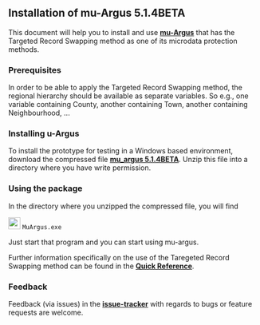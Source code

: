 ## Installation of mu-Argus 5.1.4BETA

This document will help you to install and use [**mu-Argus**](https://github.com/sdcTools/muargus) that has the Targeted Record Swapping method as one of its microdata protection methods.

### Prerequisites
In order to be able to apply the Targeted Record Swapping method, the regional hierarchy should be available as separate variables. So e.g., one variable containing County, another containing Town, another containing Neighbourhood, ...

### Installing u-Argus
To install the prototype for testing in a Windows based environment, download the compressed file [**mu_argus 5.1.4BETA**](https://github.com/sdcTools/muargus/releases/download/5.1.4BETA/MuArgus5.1.4BETA.zip). Unzip this file into a directory where you have write permission. 

### Using the package
In the directory where you unzipped the compressed file, you will find 

<img src="https://github.com/sdcTools/muargus/blob/master/src/muargus/resources/icons/mu32.png" height="24"> `MuArgus.exe` 

Just start that program and you can start using mu-argus.

Further information specifically on the use of the Taregeted Record Swapping method can be found in the [**Quick Reference**](https://github.com/sdcTools/muargus/releases/download/5.1.4BETA/QuickReferenceTRS5.1.4.pdf).

### Feedback
Feedback (via issues) in the [**issue-tracker**](https://github.com/sdcTools/UserSupport/issues) with regards to bugs or feature requests are welcome.
